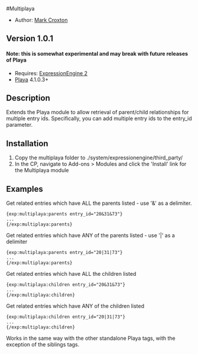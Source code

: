 #Multiplaya

* Author: [Mark Croxton](http://hallmark-design.co.uk/)

## Version 1.0.1 
#### Note: this is somewhat experimental and may break with future releases of Playa

* Requires: [ExpressionEngine 2](http://expressionengine.com/)
* [Playa](http://pixelandtonic.com/playa) 4.1.0.3+

## Description

Extends the Playa module to allow retrieval of parent/child relationships for multiple entry ids. Specifically, you can add multiple entry ids to the entry_id parameter.

## Installation

1. Copy the multiplaya folder to ./system/expressionengine/third_party/
2. In the CP, navigate to Add-ons > Modules and click the 'Install' link for the Multiplaya module

## Examples

Get related entries which have ALL the parents listed - use '&' as a delimiter.

	{exp:multiplaya:parents entry_id="20&31&73"}
	...
	{/exp:multiplaya:parents}


Get related entries which have ANY of the parents listed - use '|' as a delimiter

	{exp:multiplaya:parents entry_id="20|31|73"}
	...
	{/exp:multiplaya:parents}
	
	
Get related entries which have ALL the children listed

	{exp:multiplaya:children entry_id="20&31&73"}
	...
	{/exp:multiplaya:children}	
	
	
Get related entries which have ANY of the children listed

	{exp:multiplaya:children entry_id="20|31|73"}
	...
	{/exp:multiplaya:children}


Works in the same way with the other standalone Playa tags, with the exception of the siblings tags. 

